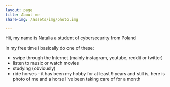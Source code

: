 ```yaml
---
layout: page
title: About me
share-img: /assets/img/photo.img

---
```


Hii, my name is Natalia a student of cybersecurity from Poland

In my free time i basically do one of these:

 - swipe through the Internet (mainly instagram, youtube, reddit or twitter)
 - listen to music or watch movies
 - studying (obviously)
 - ride horses - it has been my hobby for at least 9 years and still is, here is photo of me and a horse I've been taking care of for a month
